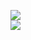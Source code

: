 [![](https://img.shields.io/badge/Made%20With-Github%20Spray-lightgrey.svg?style=for-the-badge&logo=github)](https://github.com/Annihil/github-spray#6308)  
[![](https://i.imgur.com/2DrTn0Z.gif)](https://github.com/Annihil/github-spray)